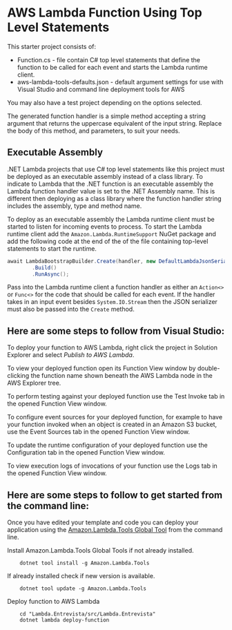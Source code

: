 # AWS Lambda Function Using Top Level Statements

This starter project consists of:
* Function.cs - file contain C# top level statements that define the function to be called for each event and starts the Lambda runtime client.
* aws-lambda-tools-defaults.json - default argument settings for use with Visual Studio and command line deployment tools for AWS

You may also have a test project depending on the options selected.

The generated function handler is a simple method accepting a string argument that returns the uppercase equivalent of the input string. Replace the body of this method, and parameters, to suit your needs.

## Executable Assembly

.NET Lambda projects that use C# top level statements like this project must be deployed as an executable assembly instead of a class library. To indicate to Lambda that the .NET function is an executable assembly the 
Lambda function handler value is set to the .NET Assembly name. This is different then deploying as a class library where the function handler string includes the assembly, type and method name.

To deploy as an executable assembly the Lambda runtime client must be started to listen for incoming events to process. To start
the Lambda runtime client add the `Amazon.Lambda.RuntimeSupport` NuGet package and add the following code at the end of the
of the file containing top-level statements to start the runtime.

```csharp
await LambdaBootstrapBuilder.Create(handler, new DefaultLambdaJsonSerializer())
        .Build()
        .RunAsync();
```

Pass into the Lambda runtime client a function handler as either an `Action<>` or `Func<>` for the code that 
should be called for each event. If the handler takes in an input event besides `System.IO.Stream` then
the JSON serializer must also be passed into the `Create` method.


## Here are some steps to follow from Visual Studio:

To deploy your function to AWS Lambda, right click the project in Solution Explorer and select *Publish to AWS Lambda*.

To view your deployed function open its Function View window by double-clicking the function name shown beneath the AWS Lambda node in the AWS Explorer tree.

To perform testing against your deployed function use the Test Invoke tab in the opened Function View window.

To configure event sources for your deployed function, for example to have your function invoked when an object is created in an Amazon S3 bucket, use the Event Sources tab in the opened Function View window.

To update the runtime configuration of your deployed function use the Configuration tab in the opened Function View window.

To view execution logs of invocations of your function use the Logs tab in the opened Function View window.

## Here are some steps to follow to get started from the command line:

Once you have edited your template and code you can deploy your application using the [Amazon.Lambda.Tools Global Tool](https://github.com/aws/aws-extensions-for-dotnet-cli#aws-lambda-amazonlambdatools) from the command line.

Install Amazon.Lambda.Tools Global Tools if not already installed.
```
    dotnet tool install -g Amazon.Lambda.Tools
```

If already installed check if new version is available.
```
    dotnet tool update -g Amazon.Lambda.Tools
```

Deploy function to AWS Lambda
```
    cd "Lambda.Entrevista/src/Lambda.Entrevista"
    dotnet lambda deploy-function
```
